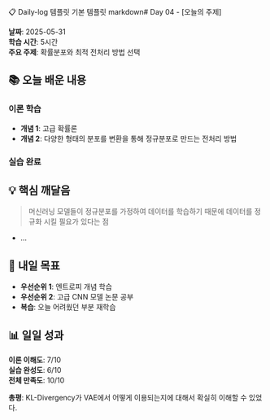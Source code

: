 📋 Daily-log 템플릿
기본 템플릿
markdown# Day 04 - [오늘의 주제]

**날짜**: 2025-05-31  
**학습 시간**: 5시간   
**주요 주제**: 확률분포와 최적 전처리 방법 선택

## 📚 오늘 배운 내용

### 이론 학습
- **개념 1**: 고급 확률론
- **개념 2**: 다양한 형태의 분포를 변환을 통해 정규분포로 만드는 전처리 방법

### 실습 완료


## 💡 핵심 깨달음

> 머신러닝 모델들이 정규분포를 가정하여 데이터를 학습하기 때문에 데이터를 정규화 시킬 필요가 있다는 점

- ...

## 🎯 내일 목표

- **우선순위 1**: 엔트로피 개념 학습
- **우선순위 2**: 고급 CNN 모델 논문 공부
- **복습**: 오늘 어려웠던 부분 재학습

## 📊 일일 성과

**이론 이해도**: 7/10  
**실습 완성도**: 6/10  
**전체 만족도**: 10/10  

**총평**: KL-Divergency가 VAE에서 어떻게 이용되는지에 대해서 확실히 이해할 수 있었다.